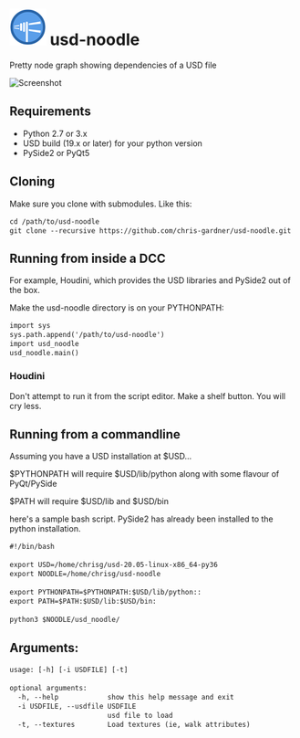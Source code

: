 #  ![Screenshot](docs/noodle_icon_64.png) usd-noodle

Pretty node graph showing dependencies of a USD file

![Screenshot](docs/usd_noodle_screenshot.png)


## Requirements

* Python 2.7 or 3.x
* USD build (19.x or later) for your python version
* PySide2 or PyQt5


## Cloning

Make sure you clone with submodules. Like this:

```
cd /path/to/usd-noodle
git clone --recursive https://github.com/chris-gardner/usd-noodle.git
```

## Running from inside a DCC

For example, Houdini, which provides the USD libraries and PySide2 out of the box.

Make the usd-noodle directory is on your PYTHONPATH:

```
import sys
sys.path.append('/path/to/usd-noodle')
import usd_noodle
usd_noodle.main()
```

### Houdini
Don't attempt to run it from the script editor. Make a shelf button. You will cry less.

## Running from a commandline
Assuming you have a USD installation at $USD...

$PYTHONPATH will require $USD/lib/python along with some flavour of PyQt/PySide

$PATH will require $USD/lib and $USD/bin

here's a sample bash script. PySide2 has already been installed to the python installation.
```
#!/bin/bash

export USD=/home/chrisg/usd-20.05-linux-x86_64-py36
export NOODLE=/home/chrisg/usd-noodle

export PYTHONPATH=$PYTHONPATH:$USD/lib/python::
export PATH=$PATH:$USD/lib:$USD/bin:

python3 $NOODLE/usd_noodle/
```

## Arguments:
```
usage: [-h] [-i USDFILE] [-t]
   
optional arguments:
  -h, --help            show this help message and exit
  -i USDFILE, --usdfile USDFILE
                        usd file to load
  -t, --textures        Load textures (ie, walk attributes)
```
